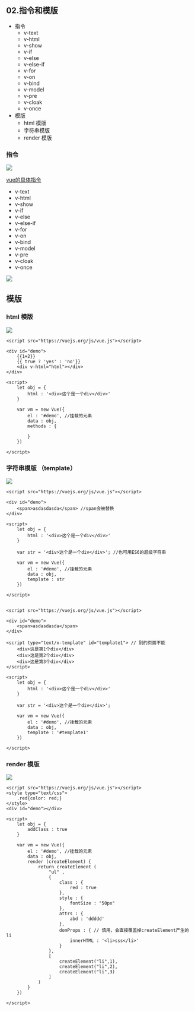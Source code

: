 ## 02.指令和模版

- 指令
    * v-text
    * v-html
    * v-show
    * v-if
    * v-else
    * v-else-if
    * v-for
    * v-on
    * v-bind
    * v-model
    * v-pre
    * v-cloak
    * v-once
- 模版
    - html 模版
    - 字符串模版
    - render 模版



### 指令

![](./images/Jietu20171206-150815.jpg)

[vue的具体指令](https://cn.vuejs.org/v2/api/#指令)

* v-text
* v-html
* v-show
* v-if
* v-else
* v-else-if
* v-for
* v-on
* v-bind
* v-model
* v-pre
* v-cloak
* v-once

![](./images/Jietu20171206-151207.jpg)

## 模版
### html 模版 

![](./images/Jietu20171206-151417.jpg)


    <script src="https://vuejs.org/js/vue.js"></script>
    
    <div id="demo"> 
        {{1+2}}  
	    {{ true ? 'yes' : 'no'}} 
    	<div v-html="html"></div>
    </div>
    
    <script>
    	let obj = {
    		html : '<div>这个是一个div</div>'	
    	}
    
    	var vm = new Vue({
    		el : '#demo', //挂载的元素
    		data : obj,
    		methods : {
    		 
    		}
    	}) 
    
    </script>

### 字符串模版 （template）
![](./images/Jietu20171206-152248.jpg)

    <script src="https://vuejs.org/js/vue.js"></script>
    
    <div id="demo">
    	<span>asdasdasda</span> //span会被替换
    </div>
    
    <script>
    	let obj = {
    		html : '<div>这个是一个div</div>'	
    	}
    
    	var str = '<div>这个是一个div</div>'; //也可用ES6的超级字符串
    
    	var vm = new Vue({
    		el : '#demo', //挂载的元素
    		data : obj,
    		template : str
    	}) 
    
    </script>
    

    <script src="https://vuejs.org/js/vue.js"></script>
    
    <div id="demo">
    	<span>asdasdasda</span>
    </div>
    
    <script type="text/x-template" id="template1"> // 别的页面不能
    	<div>这是第1个div</div>
    	<div>这是第2个div</div>
    	<div>这是第3个div</div>	
    </script>
    
    <script>
    	let obj = {
    		html : '<div>这个是一个div</div>'	
    	}
    
    	var str = '<div>这个是一个div</div>';
    
    	var vm = new Vue({
    		el : '#demo', //挂载的元素
    		data : obj,
    		template : '#template1'
    	}) 
    
    </script>

### render 模版

![](./images/Jietu20171206-151525.jpg)

    <script src="https://vuejs.org/js/vue.js"></script>
    <style type="text/css">
    	.red{color: red;}
    </style>
    <div id="demo"></div> 
    
    <script>
    	let obj = {
    		addClass : true
    	} 
    
    	var vm = new Vue({
    		el : '#demo', //挂载的元素
    		data : obj,
    		render (createElement) {
    			return createElement (
    				"ul" ,
    				{
    					class : {
    						red : true
    					}, 
    					style : {
    						fontSize : "50px"
    					},
    					attrs : {
    						abd : 'ddddd'
    					},
    					domProps : { // 慎用，会直接覆盖掉createElement产生的li
    						innerHTML : '<li>sss</li>'
    					}
    				},
    				[
    					createElement("li",1),
    					createElement("li",2),
    					createElement("li",3)
    				]
    			)
    		}
    	}) 
    
    </script>
